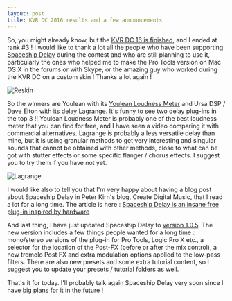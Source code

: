 ```yaml
---
layout: post
title: KVR DC 2016 results and a few announcements
---
```


So, you might already know, but the [KVR DC 16 is finished](https://www.kvraudio.com/kvr-developer-challenge/2016/), and I ended at rank #3 ! I would like to thank a lot all the people who have been supporting [Spaceship Delay](http://www.kvraudio.com/product/spaceship-delay-by-musical-entropy/details) during the contest and who are still planning to use it, particularly the ones who helped me to make the Pro Tools version on Mac OS X in the forums or with Skype, or the amazing guy who worked during the KVR DC on a custom skin ! Thanks a lot again !

![Reskin]({{site.baseurl}}/images/Reskin.png)

So the winners are Youlean with its [Youlean Loudness Meter](http://www.kvraudio.com/product/youlean-loudness-meter-by-youlean/details) and Ursa DSP / Dave Elton with its delay [Lagrange](http://bedroomproducersblog.com/2016/12/01/ursa-dsp-lagrange/). It's funny to see two delay plug-ins in the top 3 !! Youlean Loudness Meter is probably one of the best loudness meter that you can find for free, and I have seen a video comparing it with commercial alternatives. Lagrange is probably a less versatile delay than mine, but it is using granular methods to get very interesting and singular sounds that cannot be obtained with other methods, close to what can be got with stutter effects or some specific flanger / chorus effects. I suggest you to try them if you have not yet.

![Lagrange](http://static.kvraudio.com/i/b/lagrange084.png)

I would like also to tell you that I'm very happy about having a blog post about Spaceship Delay in Peter Kirn's blog, Create Digital Music, that I read a lot for a long time. The article is here : [Spaceship Delay is an insane free plug-in inspired by hardware](http://cdm.link/2016/12/spaceship-delay-is-an-insane-free-plug-in-inspired-by-hardware/)

And last thing, I have just updated Spaceship Delay to [version 1.0.5](http://www.kvraudio.com/product/spaceship-delay-by-musical-entropy/details). The new version includes a few things people wanted for a long time : mono/stereo versions of the plug-in for Pro Tools, Logic Pro X etc., a selector for the location of the Post-FX (before or after the mix control), a new tremolo Post FX and extra modulation options applied to the low-pass filters. There are also new presets and some extra tutorial content, so I suggest you to update your presets / tutorial folders as well.

That's it for today. I'll probably talk again Spaceship Delay very soon since I have big plans for it in the future !